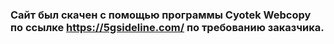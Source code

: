 ### Сайт был скачен с помощью программы Cyotek Webcopy по ссылке https://5gsideline.com/ по требованию заказчика.
